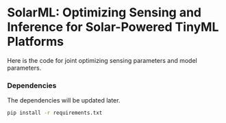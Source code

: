 # SolarML: Optimizing Sensing and Inference for Solar-Powered TinyML Platforms
Here is the code for joint optimizing sensing parameters and model parameters.

### Dependencies

The dependencies will be updated later.

```bash
pip install -r requirements.txt
